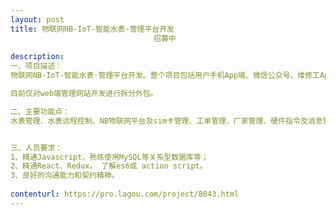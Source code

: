 ```yaml
---                
layout: post       
title: 物联网NB-IoT-智能水表-管理平台开发
                                招募中
           
description: 
一、项目描述：
物联网NB-IoT-智能水表-管理平台开发。整个项目包括用户手机App端、微信公众号、维修工App端、管理人员Web端。用户可以使用微信公众号或手机，随时查看热水表用量，为水表充值缴费，免去去物业交热水费的麻烦，免去忽然停热水的尴尬。管理人员可以实时监控热水使用情况，实时收到报警信息，提升服务质量及管理效率。维修工可使用App查看工单，在指定时间内完成任务，拍照上传。

目前仅对web端管理网站开发进行拆分外包。

二、主要功能点：
水表管理、水表远程控制、NB物联网平台及sim卡管理、工单管理、厂家管理、硬件指令及消息管理、支付功能


三、人员要求：
1、精通Javascript，熟练使用MySQL等关系型数据库等；
2、精通React、Redux， 了解es6或 action script。
3、良好的沟通能力和契约精神。
     
contenturl: https://pro.lagou.com/project/8043.html      
---                 
```

